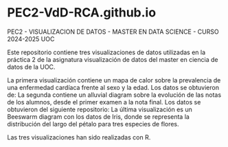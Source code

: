 # PEC2-VdD-RCA.github.io
PEC2 - VISUALIZACION DE DATOS - MASTER EN DATA SCIENCE - CURSO 2024-2025 UOC

Este repositorio contiene tres visualizaciones de datos utilizadas en la práctica 2 de la asignatura visualización de datos del master en ciencia de datos de la UOC.

La primera visualización contiene un mapa de calor sobre la prevalencia de una enfermedad cardíaca frente al sexo y la edad. Los datos se obtuvieron de:
La segunda contiene un alluvial diagram sobre la evolución de las notas de los alumnos, desde el primer examen a la nota final. Los datos se obtuvieron del siguiente repositorio:
La última visualización es un Beeswarm diagram con los datos de Iris, donde se representa la distribución del largo del pétalo para tres especies de flores.

Las tres visualizaciones han sido realizadas con R.
